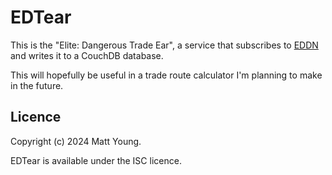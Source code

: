 # EDTear
This is the "Elite: Dangerous Trade Ear", a service that subscribes to [EDDN](https://github.com/EDCD/EDDN)
and writes it to a CouchDB database.

This will hopefully be useful in a trade route calculator I'm planning to make in the future.

## Licence
Copyright (c) 2024 Matt Young.

EDTear is available under the ISC licence.
